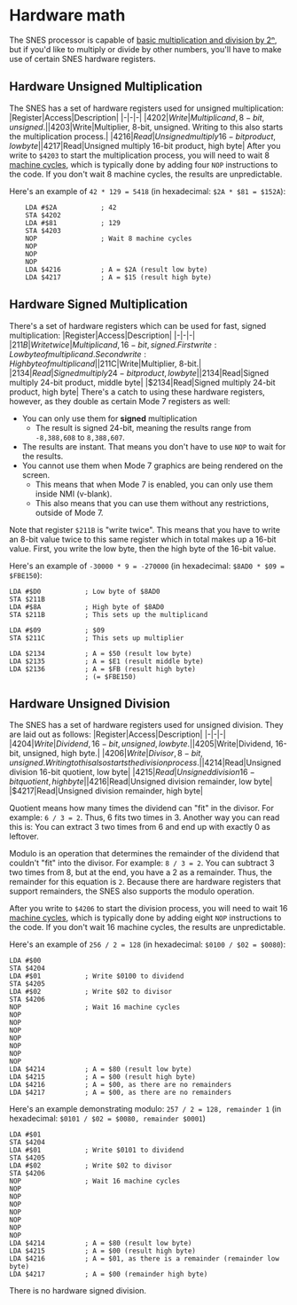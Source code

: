 # Hardware math
The SNES processor is capable of [basic multiplication and division by 2ⁿ](../math/shift.md), but if you'd like to multiply or divide by other numbers, you'll have to make use of certain SNES hardware registers.

## Hardware Unsigned Multiplication
The SNES has a set of hardware registers used for unsigned multiplication:
|Register|Access|Description|
|-|-|-|
|$4202|Write|Multiplicand, 8-bit, unsigned.|
|$4203|Write|Multiplier, 8-bit, unsigned. Writing to this also starts the multiplication process.|
|$4216|Read|Unsigned multiply 16-bit product, low byte|
|$4217|Read|Unsigned multiply 16-bit product, high byte|
After you write to `$4203` to start the multiplication process, you will need to wait 8 [machine cycles](../indepth/cycles.md), which is typically done by adding four `NOP` instructions to the code. If you don't wait 8 machine cycles, the results are unpredictable.

Here's an example of `42 * 129 = 5418` (in hexadecimal: `$2A * $81 = $152A`):
```
	LDA #$2A           ; 42
	STA $4202
	LDA #$81           ; 129
	STA $4203
	NOP                ; Wait 8 machine cycles
	NOP
	NOP
	NOP
	LDA $4216          ; A = $2A (result low byte)
	LDA $4217          ; A = $15 (result high byte)
```

## Hardware Signed Multiplication
There's a set of hardware registers which can be used for fast, signed multiplication:
|Register|Access|Description|
|-|-|-|
|$211B|Write twice|Multiplicand, 16-bit, signed. First write: Low byte of multiplicand. Second write: High byte of multiplicand|
|$211C|Write|Multiplier, 8-bit.|
|$2134|Read|Signed multiply 24-bit product, low byte|
|$2134|Read|Signed multiply 24-bit product, middle byte|
|$2134|Read|Signed multiply 24-bit product, high byte|
There's a catch to using these hardware registers, however, as they double as certain Mode 7 registers as well:

- You can only use them for **signed** multiplication
  - The result is signed 24-bit, meaning the results range from `-8,388,608` to `8,388,607`.
- The results are instant. That means you don't have to use `NOP` to wait for the results.
- You cannot use them when Mode 7 graphics are being rendered on the screen.
  - This means that when Mode 7 is enabled, you can only use them inside NMI (v-blank).
  - This also means that you can use them without any restrictions, outside of Mode 7.

Note that register `$211B` is "write twice". This means that you have to write an 8-bit value twice to this same register which in total makes up a 16-bit value. First, you write the low byte, then the high byte of the 16-bit value.

Here's an example of `-30000 * 9 = -270000` (in hexadecimal: `$8AD0 * $09 = $FBE150`):

```
LDA #$D0           ; Low byte of $8AD0
STA $211B
LDA #$8A           ; High byte of $8AD0
STA $211B          ; This sets up the multiplicand

LDA #$09           ; $09
STA $211C          ; This sets up multiplier

LDA $2134          ; A = $50 (result low byte)
LDA $2135          ; A = $E1 (result middle byte)
LDA $2136          ; A = $FB (result high byte)
                   ; (= $FBE150)
```
## Hardware Unsigned Division
The SNES has a set of hardware registers used for unsigned division. They are laid out as follows:
|Register|Access|Description|
|-|-|-|
|$4204|Write|Dividend, 16-bit, unsigned, low byte.|
|$4205|Write|Dividend, 16-bit, unsigned, high byte.|
|$4206|Write|Divisor, 8-bit, unsigned. Writing to this also starts the division process.|
|$4214|Read|Unsigned division 16-bit quotient, low byte|
|$4215|Read|Unsigned division 16-bit quotient, high byte|
|$4216|Read|Unsigned division remainder, low byte|
|$4217|Read|Unsigned division remainder, high byte|

Quotient means how many times the dividend can "fit" in the divisor. For example: `6 / 3 = 2`. Thus, 6 fits two times in 3. Another way you can read this is: You can extract 3 two times from 6 and end up with exactly 0 as leftover.

Modulo is an operation that determines the remainder of the dividend that couldn't "fit" into the divisor. For example: `8 / 3 = 2`. You can subtract 3 two times from 8, but at the end, you have a 2 as a remainder. Thus, the remainder for this equation is `2`. Because there are hardware registers that support remainders, the SNES also supports the modulo operation.

After you write to `$4206` to start the division process, you will need to wait 16 [machine cycles](../indepth/cycles.md), which is typically done by adding eight `NOP` instructions to the code. If you don't wait 16 machine cycles, the results are unpredictable.

Here's an example of `256 / 2 = 128` (in hexadecimal: `$0100 / $02 = $0080`):
```
LDA #$00
STA $4204
LDA #$01           ; Write $0100 to dividend
STA $4205
LDA #$02           ; Write $02 to divisor
STA $4206
NOP                ; Wait 16 machine cycles
NOP
NOP
NOP
NOP
NOP
NOP
NOP
LDA $4214          ; A = $80 (result low byte)
LDA $4215          ; A = $00 (result high byte)
LDA $4216          ; A = $00, as there are no remainders
LDA $4217          ; A = $00, as there are no remainders
```

Here's an example demonstrating modulo: `257 / 2 = 128, remainder 1` (in hexadecimal: `$0101 / $02 = $0080, remainder $0001`)
```
LDA #$01
STA $4204
LDA #$01           ; Write $0101 to dividend
STA $4205
LDA #$02           ; Write $02 to divisor
STA $4206
NOP                ; Wait 16 machine cycles
NOP
NOP
NOP
NOP
NOP
NOP
NOP
LDA $4214          ; A = $80 (result low byte)
LDA $4215          ; A = $00 (result high byte)
LDA $4216          ; A = $01, as there is a remainder (remainder low byte)
LDA $4217          ; A = $00 (remainder high byte)
```

There is no hardware signed division.